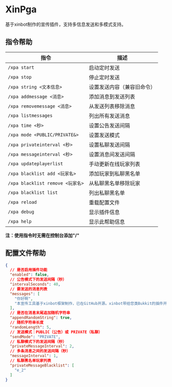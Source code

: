 # XinPga

基于xinbot制作的宣传插件，支持多信息发送和多模式支持。

## 指令帮助

| 指令 | 描述 |
|------|------|
| `/xpa start` | 启动定时发送 |
| `/xpa stop` | 停止定时发送 |
| `/xpa string <文本信息>` | 设置发送内容（兼容旧命令） |
| `/xpa addmessage <消息>` | 添加消息到发送列表 |
| `/xpa removemessage <消息>` | 从发送列表移除消息 |
| `/xpa listmessages` | 列出所有发送消息 |
| `/xpa time <秒>` | 设置公告发送间隔 |
| `/xpa mode <PUBLIC/PRIVATE&>` | 设置发送模式 |
| `/xpa privateinterval <秒>` | 设置私聊发送间隔 |
| `/xpa messageinterval <秒>` | 设置消息间发送间隔 |
| `/xpa updateplayerlist` | 手动更新在线玩家列表 |
| `/xpa blacklist add <玩家名>` | 添加玩家到私聊黑名单 |
| `/xpa blacklist remove <玩家名>` | 从私聊黑名单移除玩家 |
| `/xpa blacklist list` | 列出私聊黑名单 |
| `/xpa reload` | 重载配置文件 |
| `/xpa debug` | 显示插件信息 |
| `/xpa help` | 显示此帮助信息 |
**注：使用指令时无需在控制台添加"/"**

## 配置文件帮助

```json
{
  // 是否启用插件功能
  "enabled": false,
  // 公告模式下的发送间隔（秒）
  "intervalSeconds": 40,
  // 要发送的消息列表
  "messages": [
    "你好啊",
    "本宣传工具基于xinbot框架制作，已在GitHub开源。xinbot带给您类Bukkit的插件开发体验（github.com/2698269088/XinPga）"
  ],
  // 是否在消息末尾追加随机字符串
  "appendRandomString": true,
  // 随机字符串长度
  "randomLength": 5,
  // 发送模式：PUBLIC（公告）或 PRIVATE（私聊）
  "sendMode": "PRIVATE",
  // 私聊模式下的发送间隔（秒）
  "privateMessageInterval": 2,
  // 多条消息之间的发送间隔（秒）
  "messageInterval": 1,
  // 私聊黑名单玩家列表
  "privateMessageBlacklist": [
    "e_2"
  ]
}
